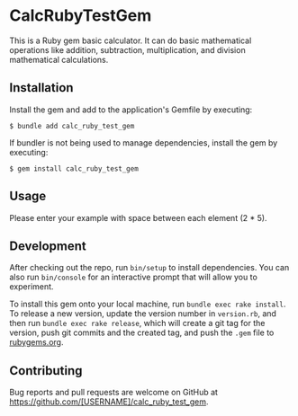 # CalcRubyTestGem

This is a Ruby gem basic calculator. It can do basic mathematical operations like addition, subtraction, multiplication, and division mathematical calculations.

## Installation

Install the gem and add to the application's Gemfile by executing:

    $ bundle add calc_ruby_test_gem

If bundler is not being used to manage dependencies, install the gem by executing:

    $ gem install calc_ruby_test_gem

## Usage

Please enter your example with space between each element (2 * 5).

## Development

After checking out the repo, run `bin/setup` to install dependencies. You can also run `bin/console` for an interactive prompt that will allow you to experiment.

To install this gem onto your local machine, run `bundle exec rake install`. To release a new version, update the version number in `version.rb`, and then run `bundle exec rake release`, which will create a git tag for the version, push git commits and the created tag, and push the `.gem` file to [rubygems.org](https://rubygems.org).

## Contributing

Bug reports and pull requests are welcome on GitHub at https://github.com/[USERNAME]/calc_ruby_test_gem.

